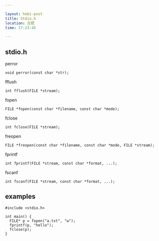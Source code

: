```yaml
---

layout: hebi-post
title: Stdio.h
location: 合肥
time: 17:23:45

---
```


## stdio.h

perror

```
void perror(const char *str);
```

fflush

```
int fflush(FILE *stream);
```

fopen

```
FILE *fopen(const char *filename, const char *mode);
```

fclose

```
int fclose(FILE *stream);
```

freopen

```
FILE *freopen(const char *filename, const char *mode, FILE *stream);
```

fprintf

```
int fprintf(FILE *stream, const char *format, ...);
```

fscanf

```
int fscanf(FILE *stream, const char *format, ...);
```


## examples

```
#include <stdio.h>

int main() {
  FILE* p = fopen("a.txt", "w");
  fprintf(p, "hello");
  fclose(p);
}
```
